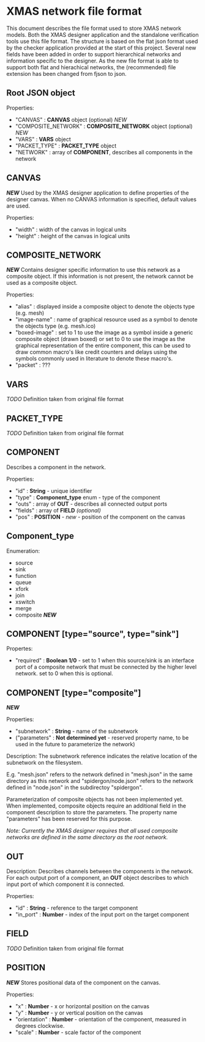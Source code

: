 XMAS network file format
========================

This document describes the file format used to store XMAS network models. Both
the XMAS designer application and the standalone verification tools use this
file format. The structure is based on the flat json format used by the checker
application provided at the start of this project. Several new fields have been
added in order to support hierarchical networks and information specific to the
designer. As the new file format is able to support both flat and hierachical
networks, the (recommended) file extension has been changed from fjson to json.



Root JSON object
----------------

Properties:

* "CANVAS"              : **CANVAS** object (optional) *NEW*
* "COMPOSITE_NETWORK"   : **COMPOSITE_NETWORK** object (optional) *NEW*
* "VARS"                : **VARS** object
* "PACKET_TYPE"         : **PACKET_TYPE** object
* "NETWORK"             : array of **COMPONENT**, describes all components in the network



CANVAS
------

***NEW***
Used by the XMAS designer application to define properties of the designer canvas.
When no CANVAS information is specified, default values are used.

Properties:

* "width"       : width of the canvas in logical units
* "height"      : height of the canvas in logical units


COMPOSITE_NETWORK
-----------------

***NEW***
Contains designer specific information to use this network as a composite object.
If this information is not present, the network cannot be used as a composite object.

Properties:

* "alias"       : displayed inside a composite object to denote the objects type (e.g. mesh)
* "image-name"  : name of graphical resource used as a symbol to denote the objects type (e.g. mesh.ico)
* "boxed-image" : set to 1 to use the image as a symbol inside a generic composite object (drawn boxed)
                  or set to 0 to use the image as the graphical representation of the entire component,
                  this can be used to draw common macro's like credit counters and delays using the symbols
                  commonly used in literature to denote these macro's.
* "packet"      : ???


VARS
----

*TODO*
Definition taken from original file format


PACKET_TYPE
-----------

*TODO*
Definition taken from original file format



COMPONENT
---------

Describes a component in the network.

Properties:

* "id"          : **String** - unique identifier
* "type"        : **Component_type** enum - type of the component
* "outs"        : array of **OUT** - describes all connected output ports
* "fields"      : array of **FIELD** *(optional)*
* "pos"         : **POSITION** - *new* - position of the component on the canvas


Component_type
--------------

Enumeration:

* source
* sink
* function
* queue
* xfork
* join
* xswitch
* merge
* composite ***NEW***


COMPONENT [type="source", type="sink"]
--------------------------------------

Propertes:

* "required"    : **Boolean 1/0** - set to 1 when this source/sink is an interface port of a composite
                                    network that must be connected by the higher level network.
                                    set to 0 when this is optional.

COMPONENT [type="composite"]
----------------------------
***NEW***

Properties:

* "subnetwork"  : **String** - name of the subnetwork
* ("parameters"  : **Not determined yet** - reserved property name, to be used in the future to parameterize the network)

Description:
The subnetwork reference indicates the relative location of the subnetwork on the filesystem.

E.g. "mesh.json" refers to the network defined in "mesh.json" in the same directory as this network and
"spidergon/node.json" refers to the network defined in "node.json" in the subdirectoy "spidergon".

Parameterization of composite objects has not been implemented yet. When implemented, composite objects
require an additional field in the component description to store the parameters. The property name
"parameters" has been reserved for this purpose.

*Note: Currently the XMAS designer requires that all used composite networks are defined in the same
directory as the root network.*

OUT
---

Description:
Describes channels between the components in the network. For each output port of a component, an **OUT** object describes to which input port of which component it is connected.

Properties:

* "id"          : **String** - reference to the target component
* "in_port"     : **Number** - index of the input port on the target component

FIELD
-----

*TODO*
Definition taken from original file format


POSITION
--------

***NEW***
Stores positional data of the component on the canvas.

Properties:

* "x"           : **Number** - x or horizontal position on the canvas
* "y"           : **Number** - y or vertical position on the canvas
* "orientation" : **Number** - orientation of the component, measured in degrees clockwise.
* "scale"       : **Number** - scale factor of the component
